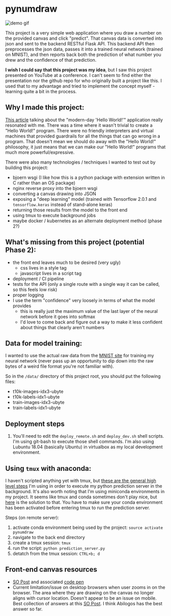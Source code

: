 # pynumdraw


![demo gif](pynumdraw.gif)


This project is a very simple web application where you draw a number on the provided canvas and click "predict". That canvas data is converted into json and sent to the backend RESTful Flask API. This backend API then preprocesses the json data, passes it into a trained neural network (trained on MNIST), and then reports back both the prediction of what number you drew and the confidence of that prediction.

**I wish I could say that this project was my idea**, but I saw this project presented on YouTube at a conference. I can't seem to find either the presentation nor the github repo for who originally built a project like this. I used that to my advantage and tried to implement the concept myself - learning quite a bit in the process.


## Why I made this project:

[This article](https://stackoverflow.blog/2020/03/05/a-modern-hello-world-program-needs-more-than-just-code/) talking about the "modern-day 'Hello World!'" application really resonated with me. There was a time where it wasn't trivial to create a "Hello World!" program. There were no friendly interpreters and virtual machines that provided guardrails for all the things that can go wrong in a program. That doesn't mean we should do away with the "Hello World!" philosophy, it just means that we can make our "Hello World!" programs that much more powerful/expressive. 

There were also many technologies / techniques I wanted to test out by building this project:


* bjoern wsgi (I like how this is a python package with extension written in C rather than an OS package)
* nginx reverse proxy into the bjoern wsgi
* converting a canvas drawing into JSON
* exposing a "deep learning" model (trained with Tensorflow 2.0.1 and `tensorflow.keras` instead of stand-alone keras)
* returning those results from the model to the front end
* using tmux to execute background jobs
* maybe docker / kubernetes as an alternate deployment method (phase 2?)



## What's missing from this project (potential Phase 2):

* the front end leaves much to be desired (very ugly)
	- css lives in a style tag
	- javascript lives in a script tag
* deployment / CI pipeline
* tests for the API (only a single route with a single way it can be called, so this feels low risk)
* proper logging
* I use the term "confidence" very loosely in terms of what the model provides
	- this is really just the maximum value of the last layer of the neural network before it goes into softmax
	- I'd love to come back and figure out a way to make it less confident about things that clearly aren't numbers


## Data for model training:

I wanted to use the actual raw data from the [MNIST site](http://yann.lecun.com/exdb/mnist/) for training my neural network (never pass up an opportunity to dip down into the raw bytes of a weird file format you're not familiar with).

So in the `/data/` directory of this project root, you should put the following files:

* t10k-images-idx3-ubyte  
* t10k-labels-idx1-ubyte  
* train-images-idx3-ubyte  
* train-labels-idx1-ubyte


## Deployment steps

1. You'll need to edit the `deploy_remote.sh` and `deploy_dev.sh` shell scripts. I'm using git-bash to execute those shell commands. I'm also using Lubuntu 18.04 (basically Ubuntu) in virtualbox as my local development environment. 


## Using `tmux` with anaconda:

I haven't scripted anything yet with tmux, but [these are the general high level steps](https://askubuntu.com/questions/8653/how-to-keep-processes-running-after-ending-ssh-session) I'm using in order to execute my python prediction server in the background. It's also worth noting that I'm using miniconda environments in my project. It seems like tmux and conda sometimes don't play nice, but [here](https://unix.stackexchange.com/questions/366553/tmux-is-causing-anaconda-to-use-a-different-python-source) is the solution to that. You have to make sure your conda environment has been activated before entering tmux to run the prediction server.

Steps (on remote server):

1. activate conda environment being used by the project: `source activate pynumdraw`
2. navigate to the back end directory
3. create a tmux session: `tmux`
4. run the script: `python prediction_server.py`
5. detatch from the tmux session: `CTRL+b; d`


## Front-end canvas resources

* [SO Post](https://stackoverflow.com/questions/60688935/my-canvas-drawing-app-wont-work-on-mobile) and associated [code pen](https://codepen.io/mero789/pen/qBdYWxY)
* Current limitation/issue on desktop browsers when user zooms in on the browser. The area where they are drawing on the canvas no longer aligns with cursor location. Doesn't appear to be an issue on mobile. Best collection of answers at this [SO Post](https://stackoverflow.com/questions/995914/catch-browsers-zoom-event-in-javascript). I think Abilogos has the best answer so far.



